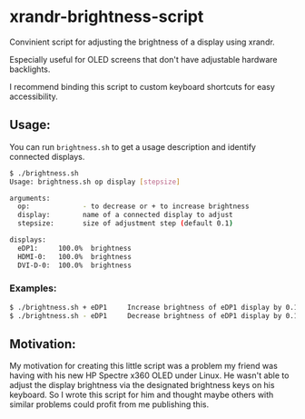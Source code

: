 # xrandr-brightness-script
Convinient script for adjusting the brightness of a display using xrandr.

Especially useful for OLED screens that don't have adjustable hardware backlights.

I recommend binding this script to custom keyboard shortcuts for easy accessibility.

## Usage:

You can run `brightness.sh` to get a usage description and identify connected displays.

```sh
$ ./brightness.sh
Usage: brightness.sh op display [stepsize]

arguments:
  op:             - to decrease or + to increase brightness
  display:        name of a connected display to adjust
  stepsize:       size of adjustment step (default 0.1)

displays:
  eDP1:     100.0%  brightness
  HDMI-0:   100.0%  brightness
  DVI-D-0:  100.0%  brightness
```

### Examples:

```sh
$ ./brightness.sh + eDP1     Increase brightness of eDP1 display by 0.1
$ ./brightness.sh - eDP1     Decrease brightness of eDP1 display by 0.1
```

## Motivation:

My motivation for creating this little script was a problem my friend was having with his new HP Spectre x360 OLED under Linux.
He wasn't able to adjust the display brightness via the designated brightness keys on his keyboard. So I wrote this script for him and thought maybe others with similar problems could profit from me publishing this.
